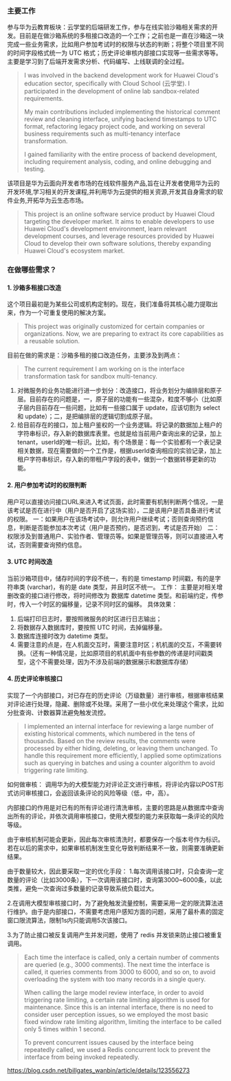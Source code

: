 ### 主要工作
参与华为云教育板块：云学堂的后端研发工作，参与在线实验沙箱相关需求的开发。目前是在做沙箱系统的多租接口改造的一个工作；之前也是一直在沙箱这一块完成一些业务需求，比如用户参加考试时的权限与状态的判断；将整个项目里不同的时间字段格式统一为 UTC 格式；历史评论审核内部接口实现等一些需求等等。
主要是学习到了后端开发需求分析、代码编写、上线联调的全过程。

> I was involved in the backend development work for Huawei Cloud's education sector, specifically with Cloud School (云学堂). I participated in the development of online lab sandbox-related requirements. 
>
> My main contributions included implementing the historical comment review and cleaning interface, unifying backend timestamps to UTC format, refactoring legacy project code, and working on several business requirements such as multi-tenancy interface transformation. 
>
> I gained familiarity with the entire process of backend development, including requirement analysis, coding, and online debugging and testing.

该项目是华为云面向开发者市场的在线软件服务产品,旨在让开发者使用华为云的开发环境,学习相关的开发课程,并利用华为云提供的相关资源,开发其自身需求的软件业务,开拓华为云生态市场。

> This project is an online software service product by Huawei Cloud targeting the developer market. It aims to enable developers to use Huawei Cloud's development environment, learn relevant development courses, and leverage resources provided by Huawei Cloud to develop their own software solutions, thereby expanding Huawei Cloud's ecosystem market.

### 在做哪些需求？
#### 1. 沙箱多租接口改造

这个项目最初是为某些公司或机构定制的。现在，我们准备将其核心能力提取出来，作为一个可重复使用的解决方案。

> This project was originally customized for certain companies or organizations. Now, we are preparing to extract its core capabilities as a reusable solution.



目前在做的需求是：沙箱多租的接口改造任务，主要涉及到两点：

> The current requirement I am working on is the interface transformation task for sandbox multi-tenancy.

1. 对微服务的业务功能进行进一步划分：改造接口，将业务划分为编排层和原子层。目前存在的问题是，一，原子层的功能有一些混杂，粒度不够小（比如原子层内目前存在一些问题，比如有一些接口属于 update，应该切割为 select 和 update）；二，是把编排层的逻辑切割成原子层。
2. 给目前存在的接口，加上租户鉴权的一个业务逻辑。将记录的数据加上租户的字符串标识，存入新的数据库表里。也就是给当前用户查询出来的记录，加上tenant，userId的唯一标识。比如，有个场景是：每一个实验都有一个表记录相关数据，现在需要做的一个工作是，根据userId查询相应的实验记录，加上租户字符串标识，存入新的带租户字段的表中，做到一个数据转移更新的功能。

#### 2. 用户参加考试时的权限判断
用户可以直接访问接口URL来进入考试页面，此时需要有机制判断两个情况，一是该考试是否在进行中（用户是否开启了这场实验），二是该用户是否具备进行考试的权限。
一：如果用户在该场考试中，则允许用户继续考试；否则查询预约信息，判断是否能参加本次考试（用户是否预约，是否迟到，考试是否开始）
二：权限涉及到普通用户、实验作者、管理员等。如果是管理员等，则可以直接进入考试，否则需要查询预约信息。

#### 3. UTC 时间改造
当前沙箱项目中，储存时间的字段不统一，有的是 timestamp 时间戳，有的是字符串类 (varchar)，有的是 date 类型，并且时区不统一。
工作：
主要是对相关增删改查的接口进行修改，将时间修改为 数据库 datetime 类型。和前端约定，传参时，传入一个时区的偏移量，记录不同时区的偏移。
具体效果：
1. 后端打印日志时，要按照微服务的时区进行日志输出；
2. 将数据存入数据库时，要按照 UTC 时间，去掉偏移量。
3. 数据库连接时改为 datetime 类型。
4. 需要注意的点是，在人机面交互时，需要注意时区；机机面的交互，不需要转换。（还有一种情况是，比如原项目的机机面中有些参数的传递是时间戳类型，这个不需要处理，因为不涉及前端的数据展示和数据库存储）

#### 4. 历史评论审核接口
实现了一个内部接口，对已存在的历史评论（万级数量）进行审核，根据审核结果对评论进行处理，隐藏、删除或不处理。采用了一些小优化来处理这个需求，比如分批查询、计数器算法避免触发流控。

> I implemented an internal interface for reviewing a large number of existing historical comments, which numbered in the tens of thousands. Based on the review results, the comments were processed by either hiding, deleting, or leaving them unchanged. To handle this requirement more efficiently, I applied some optimizations such as querying in batches and using a counter algorithm to avoid triggering rate limiting.

如何做审核：
调用华为的大模型能力对评论正文进行审核，将评论内容以POST形式访问审核接口，会返回该条评论的风险等级（低，中，高）。

内部接口的作用是对已有的所有评论进行清洗审核，主要的思路是从数据库中查询出所有的评论，并依次调用审核接口，使用大模型的能力来获取每一条评论的风险等级。

由于审核机制可能会更新，因此每次审核清洗时，都要保存一个版本号作为标识。若在以后的需求中，如果审核机制发生变化导致判断结果不一致，则需要准确更新结果。

由于数量较大，因此要采取一定的优化手段：
1.每次调用该接口时，只会查询一定数量的评论（比如3000条），下一次调用该接口时，查询第3000~6000条，以此类推，避免一次查询过多数量的记录导致系统负载过大。

2.在调用大模型审核接口时，为了避免触发流量控制，需要采用一定的限流算法进行维护。由于是内部接口，不需要考虑用户感知方面的问题，采用了最朴素的固定窗口限流算法，限制1s内只能调用5次该接口。

3.为了防止接口被反复调用产生并发问题，使用了 redis 并发锁来防止接口被重复调用。

> 
> Each time the interface is called, only a certain number of comments are queried (e.g., 3000 comments). The next time the interface is called, it queries comments from 3000 to 6000, and so on, to avoid overloading the system with too many records in a single query.
>
> When calling the large model review interface, in order to avoid triggering rate limiting, a certain rate limiting algorithm is used for maintenance. Since this is an internal interface, there is no need to consider user perception issues, so we employed the most basic fixed window rate limiting algorithm, limiting the interface to be called only 5 times within 1 second.
>
> To prevent concurrent issues caused by the interface being repeatedly called, we used a Redis concurrent lock to prevent the interface from being invoked repeatedly.

https://blog.csdn.net/billgates_wanbin/article/details/123556273
